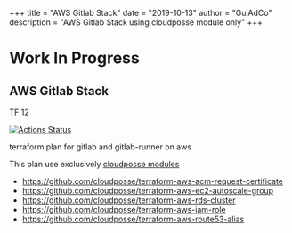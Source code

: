 +++
title = "AWS Gitlab Stack"
date = "2019-10-13"
author = "GuiAdCo"
description = "AWS Gitlab Stack using cloudposse module only"
+++

# Work In Progress

## AWS Gitlab Stack

TF 12

[![Actions Status](https://github.com/geekhomeinside/aws_gitlab/workflows/terraform_validate/badge.svg)](https://github.com/geekhomeinside/aws_gitlab/actions)

terraform plan for gitlab and gitlab-runner on aws

This plan use exclusively [cloudposse modules](https://cloudposse.com/)

- https://github.com/cloudposse/terraform-aws-acm-request-certificate
- https://github.com/cloudposse/terraform-aws-ec2-autoscale-group
- https://github.com/cloudposse/terraform-aws-rds-cluster
- https://github.com/cloudposse/terraform-aws-iam-role
- https://github.com/cloudposse/terraform-aws-route53-alias